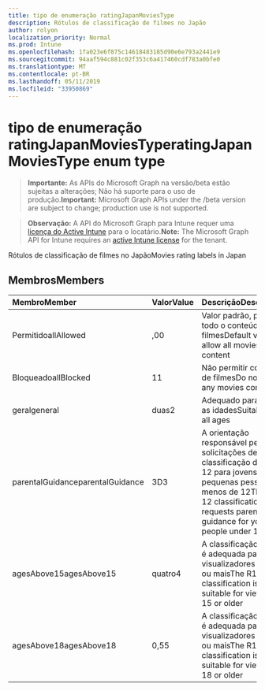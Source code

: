 ```yaml
---
title: tipo de enumeração ratingJapanMoviesType
description: Rótulos de classificação de filmes no Japão
author: rolyon
localization_priority: Normal
ms.prod: Intune
ms.openlocfilehash: 1fa023e6f875c14618483185d90e6e793a2441e9
ms.sourcegitcommit: 94aaf594c881c02f353c6a417460cdf783a0bfe0
ms.translationtype: MT
ms.contentlocale: pt-BR
ms.lasthandoff: 05/11/2019
ms.locfileid: "33950869"
---
```

# <a name="ratingjapanmoviestype-enum-type"></a><span data-ttu-id="88c1a-103">tipo de enumeração ratingJapanMoviesType</span><span class="sxs-lookup"><span data-stu-id="88c1a-103">ratingJapanMoviesType enum type</span></span>

> <span data-ttu-id="88c1a-104">**Importante:** As APIs do Microsoft Graph na versão/beta estão sujeitas a alterações; Não há suporte para o uso de produção.</span><span class="sxs-lookup"><span data-stu-id="88c1a-104">**Important:** Microsoft Graph APIs under the /beta version are subject to change; production use is not supported.</span></span>

> <span data-ttu-id="88c1a-105">**Observação:** A API do Microsoft Graph para Intune requer uma [licença do Active Intune](https://go.microsoft.com/fwlink/?linkid=839381) para o locatário.</span><span class="sxs-lookup"><span data-stu-id="88c1a-105">**Note:** The Microsoft Graph API for Intune requires an [active Intune license](https://go.microsoft.com/fwlink/?linkid=839381) for the tenant.</span></span>

<span data-ttu-id="88c1a-106">Rótulos de classificação de filmes no Japão</span><span class="sxs-lookup"><span data-stu-id="88c1a-106">Movies rating labels in Japan</span></span>

## <a name="members"></a><span data-ttu-id="88c1a-107">Membros</span><span class="sxs-lookup"><span data-stu-id="88c1a-107">Members</span></span>
|<span data-ttu-id="88c1a-108">Membro</span><span class="sxs-lookup"><span data-stu-id="88c1a-108">Member</span></span>|<span data-ttu-id="88c1a-109">Valor</span><span class="sxs-lookup"><span data-stu-id="88c1a-109">Value</span></span>|<span data-ttu-id="88c1a-110">Descrição</span><span class="sxs-lookup"><span data-stu-id="88c1a-110">Description</span></span>|
|:---|:---|:---|
|<span data-ttu-id="88c1a-111">Permitido</span><span class="sxs-lookup"><span data-stu-id="88c1a-111">allAllowed</span></span>|<span data-ttu-id="88c1a-112">,0</span><span class="sxs-lookup"><span data-stu-id="88c1a-112">0</span></span>|<span data-ttu-id="88c1a-113">Valor padrão, permitir todo o conteúdo de filmes</span><span class="sxs-lookup"><span data-stu-id="88c1a-113">Default value, allow all movies content</span></span>|
|<span data-ttu-id="88c1a-114">Bloqueado</span><span class="sxs-lookup"><span data-stu-id="88c1a-114">allBlocked</span></span>|<span data-ttu-id="88c1a-115">1</span><span class="sxs-lookup"><span data-stu-id="88c1a-115">1</span></span>|<span data-ttu-id="88c1a-116">Não permitir conteúdo de filmes</span><span class="sxs-lookup"><span data-stu-id="88c1a-116">Do not allow any movies content</span></span>|
|<span data-ttu-id="88c1a-117">geral</span><span class="sxs-lookup"><span data-stu-id="88c1a-117">general</span></span>|<span data-ttu-id="88c1a-118">duas</span><span class="sxs-lookup"><span data-stu-id="88c1a-118">2</span></span>|<span data-ttu-id="88c1a-119">Adequado para todas as idades</span><span class="sxs-lookup"><span data-stu-id="88c1a-119">Suitable for all ages</span></span>|
|<span data-ttu-id="88c1a-120">parentalGuidance</span><span class="sxs-lookup"><span data-stu-id="88c1a-120">parentalGuidance</span></span>|<span data-ttu-id="88c1a-121">3D</span><span class="sxs-lookup"><span data-stu-id="88c1a-121">3</span></span>|<span data-ttu-id="88c1a-122">A orientação responsável pelas solicitações de classificação do PG-12 para jovens, às pequenas pessoas, menos de 12</span><span class="sxs-lookup"><span data-stu-id="88c1a-122">The PG-12 classification requests parental guidance for young people under 12</span></span>|
|<span data-ttu-id="88c1a-123">agesAbove15</span><span class="sxs-lookup"><span data-stu-id="88c1a-123">agesAbove15</span></span>|<span data-ttu-id="88c1a-124">quatro</span><span class="sxs-lookup"><span data-stu-id="88c1a-124">4</span></span>|<span data-ttu-id="88c1a-125">A classificação R15 + é adequada para visualizadores de 15 ou mais</span><span class="sxs-lookup"><span data-stu-id="88c1a-125">The R15+ classification is suitable for viewers of 15 or older</span></span>|
|<span data-ttu-id="88c1a-126">agesAbove18</span><span class="sxs-lookup"><span data-stu-id="88c1a-126">agesAbove18</span></span>|<span data-ttu-id="88c1a-127">0,5</span><span class="sxs-lookup"><span data-stu-id="88c1a-127">5</span></span>|<span data-ttu-id="88c1a-128">A classificação R18 + é adequada para visualizadores de 18 ou mais</span><span class="sxs-lookup"><span data-stu-id="88c1a-128">The R18+ classification is suitable for viewers of 18 or older</span></span>|




